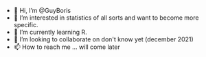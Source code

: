 - 👋 Hi, I’m @GuyBoris
- 👀 I’m interested in statistics of all sorts and want to become more specific.
- 🌱 I’m currently learning R.
- 💞️ I’m looking to collaborate on don't know yet (december 2021)
- 📫 How to reach me ... will come later

<!---
GuyBoris/GuyBoris is a ✨ special ✨ repository because its `README.md` (this file) appears on your GitHub profile.
You can click the Preview link to take a look at your changes.
--->

